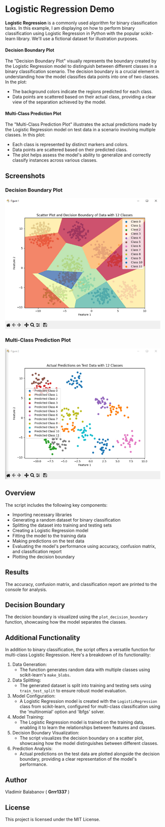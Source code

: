 # Logistic Regression Demo

**Logistic Regression** is a commonly used algorithm for binary classification tasks. In this example, I am displaying on how to perform binary classification using Logistic Regression in Python with the popular scikit-learn library. We'll use a fictional dataset for illustration purposes.

#### Decision Boundary Plot
The "Decision Boundary Plot" visually represents the boundary created by the Logistic Regression model to distinguish between different classes in a binary classification scenario. The decision boundary is a crucial element in understanding how the model classifies data points into one of two classes. In the plot:

- The background colors indicate the regions predicted for each class.
- Data points are scattered based on their actual class, providing a clear view of the separation achieved by the model.

#### Multi-Class Prediction Plot
The "Multi-Class Prediction Plot" illustrates the actual predictions made by the Logistic Regression model on test data in a scenario involving multiple classes. In this plot:

- Each class is represented by distinct markers and colors.
- Data points are scattered based on their predicted class.
- The plot helps assess the model's ability to generalize and correctly classify instances across various classes.

## Screenshots

### Decision Boundary Plot

![Decision Boundary](Decision%20Boundary.jpg)

### Multi-Class Prediction Plot

![Multi-Class Prediction](Multi-Class%20Prediction.jpg)


## Overview

The script includes the following key components:

- Importing necessary libraries
- Generating a random dataset for binary classification
- Splitting the dataset into training and testing sets
- Creating a Logistic Regression model
- Fitting the model to the training data
- Making predictions on the test data
- Evaluating the model's performance using accuracy, confusion matrix, and classification report
- Plotting the decision boundary

## Results

The accuracy, confusion matrix, and classification report are printed to the console for analysis.

## Decision Boundary

The decision boundary is visualized using the `plot_decision_boundary` function, showcasing how the model separates the classes.

## Additional Functionality

In addition to binary classification, the script offers a versatile function for multi-class Logistic Regression. Here's a breakdown of its functionality:

1. Data Generation:
    - The function generates random data with multiple classes using scikit-learn's `make_blobs`.
2. Data Splitting:
    - The generated dataset is split into training and testing sets using `train_test_split` to ensure robust model evaluation.
3. Model Configuration:
    - A Logistic Regression model is created with the `LogisticRegression` class from scikit-learn, configured for multi-class classification using the 'multinomial' option and 'lbfgs' solver.
4. Model Training:
    - The Logistic Regression model is trained on the training data, enabling it to learn the relationships between features and classes.
5. Decision Boundary Visualization:
    - The script visualizes the decision boundary on a scatter plot, showcasing how the model distinguishes between different classes.
6. Prediction Analysis:
    - Actual predictions on the test data are plotted alongside the decision boundary, providing a clear representation of the model's performance.

## Author
Vladimir Balabanov ( **Grrr1337** )

## License
This project is licensed under the MIT License.


